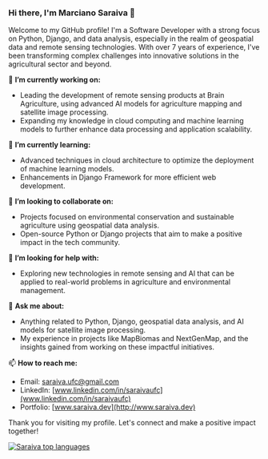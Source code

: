 ### Hi there, I'm Marciano Saraiva 👋

Welcome to my GitHub profile! I'm a Software Developer with a strong focus on Python, Django, and data analysis, especially in the realm of geospatial data and remote sensing technologies. With over 7 years of experience, I've been transforming complex challenges into innovative solutions in the agricultural sector and beyond.

🔭 **I’m currently working on:**
- Leading the development of remote sensing products at Brain Agriculture, using advanced AI models for agriculture mapping and satellite image processing.
- Expanding my knowledge in cloud computing and machine learning models to further enhance data processing and application scalability.

🌱 **I’m currently learning:**
- Advanced techniques in cloud architecture to optimize the deployment of machine learning models.
- Enhancements in Django Framework for more efficient web development.

👯 **I’m looking to collaborate on:**
- Projects focused on environmental conservation and sustainable agriculture using geospatial data analysis.
- Open-source Python or Django projects that aim to make a positive impact in the tech community.

🤔 **I’m looking for help with:**
- Exploring new technologies in remote sensing and AI that can be applied to real-world problems in agriculture and environmental management.

💬 **Ask me about:**
- Anything related to Python, Django, geospatial data analysis, and AI models for satellite image processing.
- My experience in projects like MapBiomas and NextGenMap, and the insights gained from working on these impactful initiatives.

📫 **How to reach me:**
- Email: saraiva.ufc@gmail.com
- LinkedIn: [www.linkedin.com/in/saraivaufc](www.linkedin.com/in/saraivaufc)
- Portfolio: [www.saraiva.dev](http://www.saraiva.dev)

Thank you for visiting my profile. Let's connect and make a positive impact together!



<div align="left">
  
[![Saraiva top languages](https://github-readme-stats.vercel.app/api/top-langs/?username=saraivaufc&theme=blue-white)](https://github.com/anuraghazra/github-readme-stats)
  
 </div>

